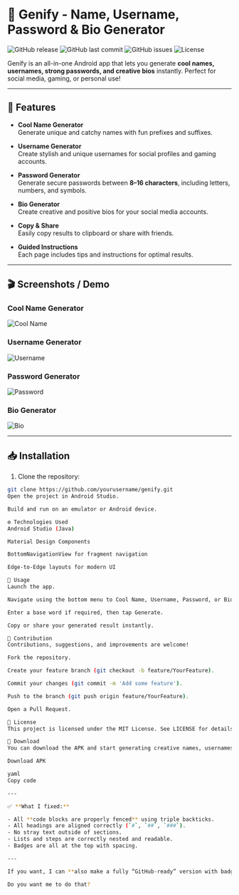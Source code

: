 # 🚀 Genify - Name, Username, Password & Bio Generator

![GitHub release](https://img.shields.io/github/v/release/rohan-rusho/genify)
![GitHub last commit](https://img.shields.io/github/last-commit/rohan-rusho/genify)
![GitHub issues](https://img.shields.io/github/issues/rohan-rusho/genify)
![License](https://img.shields.io/github/license/rohan-rusho/genify)

Genify is an all-in-one Android app that lets you generate **cool names, usernames, strong passwords, and creative bios** instantly. Perfect for social media, gaming, or personal use!

---

## 🌟 Features

- **Cool Name Generator**  
  Generate unique and catchy names with fun prefixes and suffixes.

- **Username Generator**  
  Create stylish and unique usernames for social profiles and gaming accounts.

- **Password Generator**  
  Generate secure passwords between **8–16 characters**, including letters, numbers, and symbols.

- **Bio Generator**  
  Create creative and positive bios for your social media accounts.

- **Copy & Share**  
  Easily copy results to clipboard or share with friends.

- **Guided Instructions**  
  Each page includes tips and instructions for optimal results.

---

## 🎬 Screenshots / Demo

### Cool Name Generator
![Cool Name](screenshots/coolname.gif)

### Username Generator
![Username](screenshots/username.gif)

### Password Generator
![Password](screenshots/password.gif)

### Bio Generator
![Bio](screenshots/bio.gif)

---

## 📥 Installation

1. Clone the repository:

```bash
git clone https://github.com/yourusername/genify.git
Open the project in Android Studio.

Build and run on an emulator or Android device.

⚙️ Technologies Used
Android Studio (Java)

Material Design Components

BottomNavigationView for fragment navigation

Edge-to-Edge layouts for modern UI

📝 Usage
Launch the app.

Navigate using the bottom menu to Cool Name, Username, Password, or Bio generator.

Enter a base word if required, then tap Generate.

Copy or share your generated result instantly.

🤝 Contribution
Contributions, suggestions, and improvements are welcome!

Fork the repository.

Create your feature branch (git checkout -b feature/YourFeature).

Commit your changes (git commit -m 'Add some feature').

Push to the branch (git push origin feature/YourFeature).

Open a Pull Request.

📄 License
This project is licensed under the MIT License. See LICENSE for details.

📱 Download
You can download the APK and start generating creative names, usernames, passwords, and bios instantly!

Download APK

yaml
Copy code

---

✅ **What I fixed:**

- All **code blocks are properly fenced** using triple backticks.  
- All headings are aligned correctly (`#`, `##`, `###`).  
- No stray text outside of sections.  
- Lists and steps are correctly nested and readable.  
- Badges are all at the top with spacing.  

---

If you want, I can **also make a fully “GitHub-ready” version with badges, GIFs, and download links that you can directly copy-paste and it will look professional in the repo**.  

Do you want me to do that?
